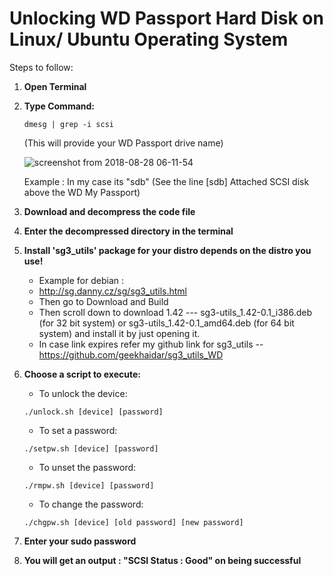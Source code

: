 # Unlocking WD Passport Hard Disk on Linux/ Ubuntu Operating System

Steps to follow:

1. **Open Terminal**
2. **Type Command:**
    ```
    dmesg | grep -i scsi
    ```
   (This will provide your WD Passport drive name)
   
   ![screenshot from 2018-08-28 06-11-54](https://user-images.githubusercontent.com/42756579/44694630-3835e680-aa8c-11e8-8163-14d51ca14337.png)

   
   Example : In my case its "sdb" (See the line [sdb] Attached SCSI disk above the WD My Passport)
3. **Download and decompress the code file**
4. **Enter the decompressed directory in the terminal**
5. **Install 'sg3_utils' package for your distro depends on the distro you use!**
    *   Example for debian :
    *   http://sg.danny.cz/sg/sg3_utils.html
    *   Then go to Download and Build 
    *   Then scroll down to download 1.42 --- sg3-utils_1.42-0.1_i386.deb (for 32 bit system) or sg3-utils_1.42-0.1_amd64.deb (for 64 bit system) and install it by just opening it.
    *  In case link expires refer my github link for sg3_utils -- https://github.com/geekhaidar/sg3_utils_WD
6. **Choose a script to execute:**
    * To unlock the device:
    ```
    ./unlock.sh [device] [password]
    ```
    * To set a password:
    ```
    ./setpw.sh [device] [password]
    ```
    * To unset the password:
    ```
    ./rmpw.sh [device] [password]
    ```
    * To change the password:
    ```
    ./chgpw.sh [device] [old password] [new password]
    ```
7. **Enter your sudo password**
8. **You will get an output : "SCSI Status : Good" on being successful**
   
